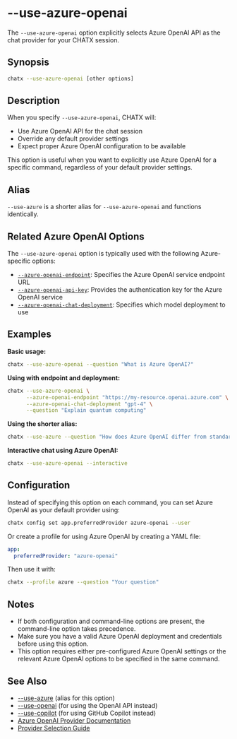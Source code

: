 # --use-azure-openai

The `--use-azure-openai` option explicitly selects Azure OpenAI API as the chat provider for your CHATX session.

## Synopsis

```bash
chatx --use-azure-openai [other options]
```

## Description

When you specify `--use-azure-openai`, CHATX will:

- Use Azure OpenAI API for the chat session
- Override any default provider settings
- Expect proper Azure OpenAI configuration to be available

This option is useful when you want to explicitly use Azure OpenAI for a specific command, regardless of your default provider settings.

## Alias

`--use-azure` is a shorter alias for `--use-azure-openai` and functions identically.

## Related Azure OpenAI Options

The `--use-azure-openai` option is typically used with the following Azure-specific options:

- [`--azure-openai-endpoint`](./azure-openai-endpoint.md): Specifies the Azure OpenAI service endpoint URL
- [`--azure-openai-api-key`](./azure-openai-api-key.md): Provides the authentication key for the Azure OpenAI service
- [`--azure-openai-chat-deployment`](./azure-openai-chat-deployment.md): Specifies which model deployment to use

## Examples

**Basic usage:**

```bash
chatx --use-azure-openai --question "What is Azure OpenAI?"
```

**Using with endpoint and deployment:**

```bash
chatx --use-azure-openai \
      --azure-openai-endpoint "https://my-resource.openai.azure.com" \
      --azure-openai-chat-deployment "gpt-4" \
      --question "Explain quantum computing"
```

**Using the shorter alias:**

```bash
chatx --use-azure --question "How does Azure OpenAI differ from standard OpenAI?"
```

**Interactive chat using Azure OpenAI:**

```bash
chatx --use-azure-openai --interactive
```

## Configuration

Instead of specifying this option on each command, you can set Azure OpenAI as your default provider using:

```bash
chatx config set app.preferredProvider azure-openai --user
```

Or create a profile for using Azure OpenAI by creating a YAML file:

```yaml title="azure.yaml (in .chatx/profiles directory)"
app:
  preferredProvider: "azure-openai"
```

Then use it with:

```bash
chatx --profile azure --question "Your question"
```

## Notes

- If both configuration and command-line options are present, the command-line option takes precedence.
- Make sure you have a valid Azure OpenAI deployment and credentials before using this option.
- This option requires either pre-configured Azure OpenAI settings or the relevant Azure OpenAI options to be specified in the same command.

## See Also

- [--use-azure](./use-azure.md) (alias for this option)
- [--use-openai](./use-openai.md) (for using the OpenAI API instead)
- [--use-copilot](./use-copilot.md) (for using GitHub Copilot instead)
- [Azure OpenAI Provider Documentation](../../../providers/azure-openai.md)
- [Provider Selection Guide](../../../providers/overview.md)
